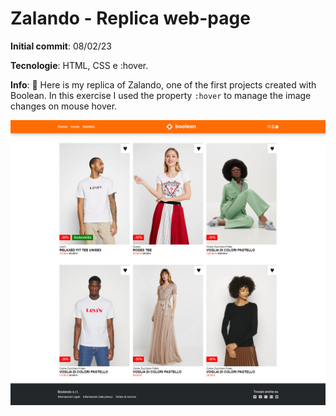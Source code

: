 # Zalando - Replica web-page

**Initial commit**: 08/02/23

**Tecnologie**: HTML, CSS e :hover.

**Info**: 👗 Here is my replica of Zalando, one of the first projects created with Boolean.
In this exercise I used the property `:hover` to manage the image changes on mouse hover.

<img src="./assets/img/screencapture.png" />
